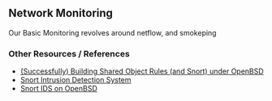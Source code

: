 ## Network Monitoring

Our Basic Monitoring revolves around netflow, and smokeping

### Other Resources / References

-   [(Successfully) Building Shared Object Rules (and Snort) under OpenBSD](http://vrt-blog.snort.org/2011/01/successfully-building-shared-object.html)
-   [Snort Intrusion Detection System](http://www.procyonlabs.com/guides/openbsd/snort/)
-   [Snort IDS on OpenBSD](http://www.sec-net.net/en/2011/07/openbsd/snort-2-9-0-5-on-openbsd-current.html)